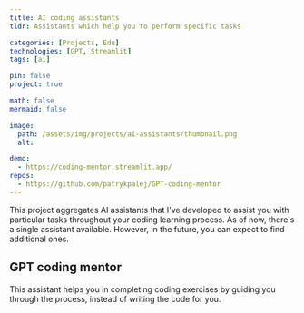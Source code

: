 ```yaml
---
title: AI coding assistants
tldr: Assistants which help you to perform specific tasks

categories: [Projects, Edu]
technologies: [GPT, Streamlit]
tags: [ai]

pin: false
project: true

math: false
mermaid: false

image:
  path: /assets/img/projects/ai-assistants/thumbnail.png
  alt:

demo: 
  - https://coding-mentor.streamlit.app/
repos:
  - https://github.com/patrykpalej/GPT-coding-mentor
---
```


This project aggregates AI assistants that I've developed to assist you with particular tasks throughout your coding learning process. As of now, there's a single assistant available. However, in the future, you can expect to find additional ones.


## GPT coding mentor

This assistant helps you in completing coding exercises by guiding you through the process, instead of writing the code for you.
